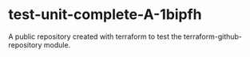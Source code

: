 # test-unit-complete-A-1bipfh
A public repository created with terraform to test the terraform-github-repository module.
